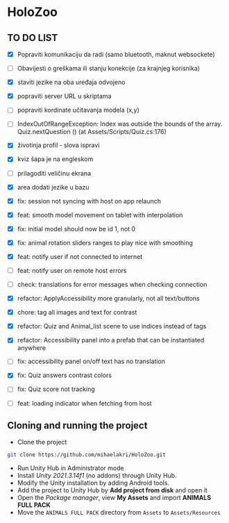 # HoloZoo

## TO DO LIST

- [x] Popraviti komunikaciju da radi (samo bluetooth, maknut websockete)
- [ ] Obavijesti o greškama ili stanju konekcije (za krajnjeg korisnika)
- [x] staviti jezike na oba uređaja odvojeno
- [x] popraviti server URL u skriptama
- [ ] popraviti kordinate učitavanja modela (x,y)
- [ ] IndexOutOfRangeException: Index was outside the bounds of the array. Quiz.nextQuestion () (at Assets/Scripts/Quiz.cs:176)
- [x] životinja profil - slova ispravi
- [x] kviz šapa je na engleskom
- [ ] prilagoditi veličinu ekrana
- [x] area dodati jezike u bazu

- [x] fix: session not syncing with host on app relaunch
- [x] feat: smooth model movement on tablet with interpolation
- [x] fix: initial model should now be id 1, not 0
- [x] fix: animal rotation sliders ranges to play nice with smoothing
- [x] feat: notify user if not connected to internet
- [ ] feat: notify user on remote host errors
- [ ] check: translations for error messages when checking connection
- [x] refactor: ApplyAccessibility more granularly, not all text/buttons
- [x] chore: tag all images and text for contrast
- [x] refactor: Quiz and Animal_list scene to use indices instead of tags
- [x] refactor: Accessibility panel into a prefab that can be instantiated anywhere
- [ ] fix: accessibility panel on/off text has no translation
- [x] fix: Quiz answers contrast colors
- [ ] fix: Quiz score not tracking 
- [ ] feat: loading indicator when fetching from host

## Cloning and running the project

- Clone the project
```sh
git clone https://github.com/mihaelakri/HoloZoo.git
```
- Run Unity Hub in Administrator mode
- Install *Unity 2021.3.14f1* (no addons) through Unity Hub.
- Modify the Unity installation by adding Android tools.
- Add the project to Unity Hub by **Add project from disk** and open it
- Open the *Package manager*, view **My Assets** and import **ANIMALS FULL PACK**
- Move the `ANIMALS FULL PACK` directory from `Assets` to `Assets/Resources`